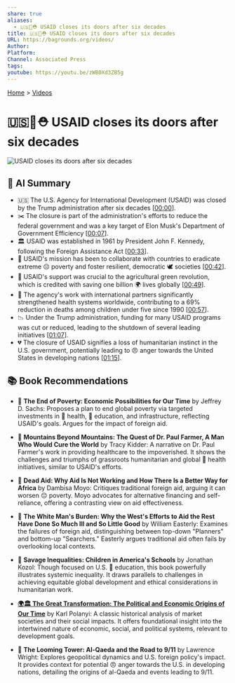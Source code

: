 ```yaml
---
share: true
aliases:
  - 🇺🇸🚫⛑️ USAID closes its doors after six decades
title: 🇺🇸🚫⛑️ USAID closes its doors after six decades
URL: https://bagrounds.org/videos/
Author: 
Platform: 
Channel: Associated Press
tags: 
youtube: https://youtu.be/zWB0Xd3ZB5g
---
```

[Home](../index.md) > [Videos](./index.md)  
# 🇺🇸🚫⛑️ USAID closes its doors after six decades  
![USAID closes its doors after six decades](https://youtu.be/zWB0Xd3ZB5g)  
  
## 🤖 AI Summary  
* 🇺🇸 The U.S. Agency for International Development (USAID) was closed by the Trump administration after six decades \[[00:00](http://www.youtube.com/watch?v=zWB0Xd3ZB5g&t=0)\].  
* ✂️ The closure is part of the administration's efforts to reduce the federal government and was a key target of Elon Musk's Department of Government Efficiency \[[00:07](http://www.youtube.com/watch?v=zWB0Xd3ZB5g&t=7)\].  
* 🏛️ USAID was established in 1961 by President John F. Kennedy, following the Foreign Assistance Act \[[00:33](http://www.youtube.com/watch?v=zWB0Xd3ZB5g&t=33)\].  
* 🤝 USAID's mission has been to collaborate with countries to eradicate extreme 😔 poverty and foster resilient, democratic 🕊️ societies \[[00:42](http://www.youtube.com/watch?v=zWB0Xd3ZB5g&t=42)\].  
* 🌾 USAID's support was crucial to the agricultural green revolution, which is credited with saving one billion 🌍 lives globally \[[00:49](http://www.youtube.com/watch?v=zWB0Xd3ZB5g&t=49)\].  
* 🏥 The agency's work with international partners significantly strengthened health systems worldwide, contributing to a 69% reduction in deaths among children under five since 1990 \[[00:57](http://www.youtube.com/watch?v=zWB0Xd3ZB5g&t=57)\].  
* 📉 Under the Trump administration, funding for many USAID programs was cut or reduced, leading to the shutdown of several leading initiatives \[[01:07](http://www.youtube.com/watch?v=zWB0Xd3ZB5g&t=67)\].  
* 💔 The closure of USAID signifies a loss of humanitarian instinct in the U.S. government, potentially leading to 😠 anger towards the United States in developing nations \[[01:15](http://www.youtube.com/watch?v=zWB0Xd3ZB5g&t=75)\].  
  
## 📚 Book Recommendations  
* 📖 **The End of Poverty: Economic Possibilities for Our Time** by Jeffrey D. Sachs: Proposes a plan to end global poverty via targeted investments in 🏥 health, 🍎 education, and infrastructure, reflecting USAID's goals. Argues for the impact of foreign aid.  
      
* 📖 **Mountains Beyond Mountains: The Quest of Dr. Paul Farmer, A Man Who Would Cure the World** by Tracy Kidder: A narrative on Dr. Paul Farmer's work in providing healthcare to the impoverished. It shows the challenges and triumphs of grassroots humanitarian and global 🏥 health initiatives, similar to USAID's efforts.  
      
* 📖 **Dead Aid: Why Aid Is Not Working and How There Is a Better Way for Africa** by Dambisa Moyo: Critiques traditional foreign aid, arguing it can worsen 😔 poverty. Moyo advocates for alternative financing and self-reliance, offering a contrasting view on aid effectiveness.  
      
* 📖 **The White Man's Burden: Why the West's Efforts to Aid the Rest Have Done So Much Ill and So Little Good** by William Easterly: Examines the failures of foreign aid, distinguishing between top-down "Planners" and bottom-up "Searchers." Easterly argues traditional aid often fails by overlooking local contexts.  
      
* 📖 **Savage Inequalities: Children in America's Schools** by Jonathan Kozol: Though focused on U.S. 🍎 education, this book powerfully illustrates systemic inequality. It draws parallels to challenges in achieving equitable global development and ethical considerations in humanitarian work.  
      
* **[🌍🏛️ The Great Transformation: The Political and Economic Origins of Our Time](../books/the-great-transformation-the-political-and-economic-origins-of-our-time.md)** by Karl Polanyi: A classic historical analysis of market societies and their social impacts. It offers foundational insight into the intertwined nature of economic, social, and political systems, relevant to development goals.  
      
* 📖 **The Looming Tower: Al-Qaeda and the Road to 9/11** by Lawrence Wright: Explores geopolitical dynamics and U.S. foreign policy's impact. It provides context for potential 😠 anger towards the U.S. in developing nations, detailing the origins of al-Qaeda and events leading to 9/11.